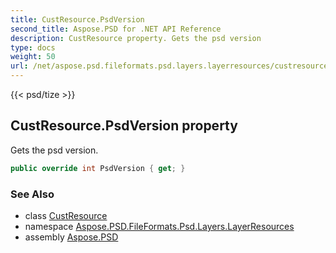```yaml
---
title: CustResource.PsdVersion
second_title: Aspose.PSD for .NET API Reference
description: CustResource property. Gets the psd version
type: docs
weight: 50
url: /net/aspose.psd.fileformats.psd.layers.layerresources/custresource/psdversion/
---
```

{{< psd/tize >}}
## CustResource.PsdVersion property

Gets the psd version.

```csharp
public override int PsdVersion { get; }
```

### See Also

* class [CustResource](../)
* namespace [Aspose.PSD.FileFormats.Psd.Layers.LayerResources](../../custresource/)
* assembly [Aspose.PSD](../../../)


